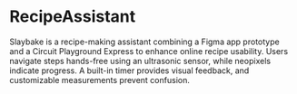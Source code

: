 # RecipeAssistant
Slaybake is a recipe-making assistant combining a Figma app prototype and a Circuit Playground Express to enhance online recipe usability. Users navigate steps hands-free using an ultrasonic sensor, while neopixels indicate progress. A built-in timer provides visual feedback, and customizable measurements prevent confusion.
